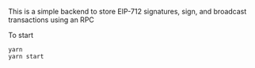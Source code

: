 This is a simple backend to store EIP-712 signatures, sign, and broadcast transactions using an RPC

To start
```
yarn
yarn start
```
